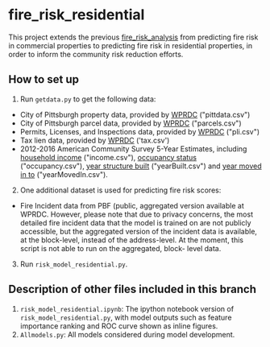 # fire_risk_residential

This project extends the previous [fire_risk_analysis](https://github.com/CityofPittsburgh/fire_risk_analysis) from predicting fire risk in commercial properties to predicting fire risk in residential properties, in order to inform the community risk reduction efforts.

## How to set up
1. Run `getdata.py` to get the following data:
- City of Pittsburgh property data, provided by [WPRDC](https://www.wprdc.org) ("pittdata.csv")
- City of Pittsburgh parcel data, provided by [WPRDC](https://www.wprdc.org)  ("parcels.csv")
- Permits, Licenses, and Inspections data, provided by [WPRDC](https://www.wprdc.org)  ("pli.csv")
- Tax lien data, provided by [WPRDC](https://www.wprdc.org)  ('tax.csv')
- 2012-2016 American Community Survey 5-Year Estimates, including [household income](https://factfinder.census.gov/faces/tableservices/jsf/pages/productview.xhtml?pid=ACS_16_5YR_B19001&prodType=table) ("income.csv"), [occupancy status](https://factfinder.census.gov/faces/tableservices/jsf/pages/productview.xhtml?pid=ACS_16_5YR_B25002&prodType=table) ("occupancy.csv"), [year structure built](https://factfinder.census.gov/faces/tableservices/jsf/pages/productview.xhtml?pid=ACS_16_5YR_B25034&prodType=table) ("yearBuilt.csv") and [year moved in to](https://factfinder.census.gov/faces/tableservices/jsf/pages/productview.xhtml?pid=ACS_16_5YR_B25038&prodType=table) ("yearMovedIn.csv").

2. One additional dataset is used for predicting fire risk scores:
- Fire Incident data from PBF (public, aggregated version available at WPRDC. However, please note that due to privacy concerns, the most     detailed fire incident data that the model is trained on are not publicly accessible, but the aggregated version of the incident data       is available, at the block-level, instead of the address-level. At the moment, this script is not able to run on the aggregated, block-     level data.

3. Run `risk_model_residential.py`.

## Description of other files included in this branch
1. `risk_model_residential.ipynb`: The ipython notebook version of `risk_model_residential.py`, with model outputs such as feature importance ranking and ROC curve shown as inline figures.
2. `Allmodels.py`: All models considered during model development.
